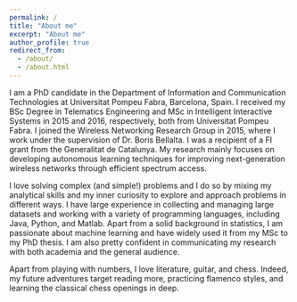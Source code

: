 ```yaml
---
permalink: /
title: "About me"
excerpt: "About me"
author_profile: true
redirect_from: 
  - /about/
  - /about.html
---
```


I am a PhD candidate in the Department of Information and Communication Technologies at Universitat Pompeu Fabra, Barcelona, Spain. I received my BSc Degree in Telematics Engineering and MSc in Intelligent Interactive Systems in 2015 and 2016, respectively, both from Universitat Pompeu Fabra. I joined the Wireless Networking Research Group in 2015, where I work under the supervision of Dr. Boris Bellalta. I was a recipient of a FI grant from the Generalitat de Catalunya. My research mainly focuses on developing autonomous learning techniques for improving next-generation wireless networks through efficient spectrum access.

I love solving complex (and simple!) problems and I do so by mixing my analytical skills and my inner curiosity to explore and approach problems in different ways. I have large experience in collecting and managing large datasets and working with a variety of programming languages, including Java, Python, and Matlab. Apart from a solid background in statistics, I am passionate about machine learning and have widely used it from my MSc to my PhD thesis. I am also pretty confident in communicating my research with both academia and the general audience.

Apart from playing with numbers, I love literature, guitar, and chess. Indeed, my future adventures target reading more, practicing flamenco styles, and learning the classical chess openings in deep.